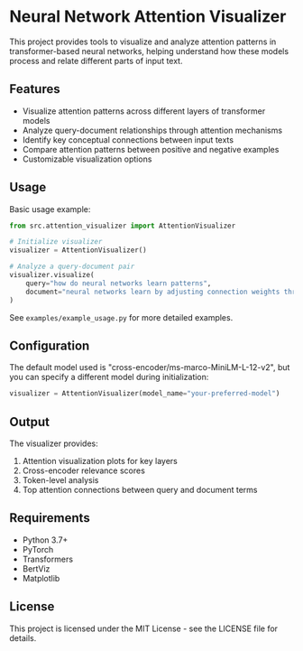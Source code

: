 # Neural Network Attention Visualizer

This project provides tools to visualize and analyze attention patterns in transformer-based neural networks, helping understand how these models process and relate different parts of input text.

## Features

- Visualize attention patterns across different layers of transformer models
- Analyze query-document relationships through attention mechanisms
- Identify key conceptual connections between input texts
- Compare attention patterns between positive and negative examples
- Customizable visualization options


## Usage

Basic usage example:

```python
from src.attention_visualizer import AttentionVisualizer

# Initialize visualizer
visualizer = AttentionVisualizer()

# Analyze a query-document pair
visualizer.visualize(
    query="how do neural networks learn patterns",
    document="neural networks learn by adjusting connection weights through backpropagation"
)
```

See `examples/example_usage.py` for more detailed examples.

## Configuration

The default model used is "cross-encoder/ms-marco-MiniLM-L-12-v2", but you can specify a different model during initialization:

```python
visualizer = AttentionVisualizer(model_name="your-preferred-model")
```

## Output

The visualizer provides:
1. Attention visualization plots for key layers
2. Cross-encoder relevance scores
3. Token-level analysis
4. Top attention connections between query and document terms

## Requirements

- Python 3.7+
- PyTorch
- Transformers
- BertViz
- Matplotlib

## License

This project is licensed under the MIT License - see the LICENSE file for details.
